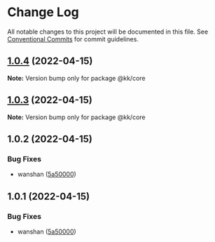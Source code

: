 # Change Log

All notable changes to this project will be documented in this file.
See [Conventional Commits](https://conventionalcommits.org) for commit guidelines.

## [1.0.4](https://github.com/AutumnDeSea/kk-libs/compare/@kk/core@1.0.3...@kk/core@1.0.4) (2022-04-15)

**Note:** Version bump only for package @kk/core





## [1.0.3](https://github.com/AutumnDeSea/kk-libs/compare/@kk/core@1.0.2...@kk/core@1.0.3) (2022-04-15)

**Note:** Version bump only for package @kk/core





## 1.0.2 (2022-04-15)


### Bug Fixes

* wanshan ([5a50000](https://github.com/AutumnDeSea/kk-libs/commit/5a500004fc9b1c69223dc755341cfbbb1df2d5c7))





## 1.0.1 (2022-04-15)


### Bug Fixes

* wanshan ([5a50000](https://github.com/AutumnDeSea/kk-libs/commit/5a500004fc9b1c69223dc755341cfbbb1df2d5c7))
